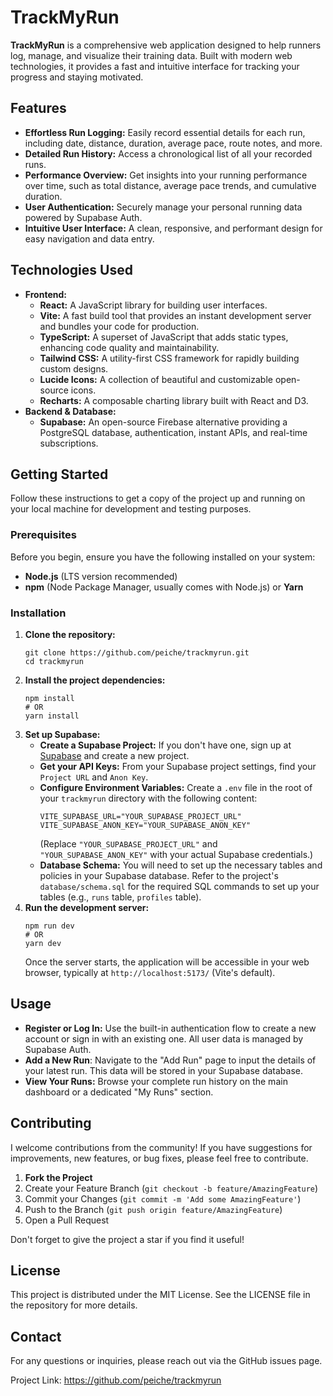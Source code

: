 # TrackMyRun

**TrackMyRun** is a comprehensive web application designed to help runners log, manage, and visualize their training data. Built with modern web technologies, it provides a fast and intuitive interface for tracking your progress and staying motivated.

## Features

- **Effortless Run Logging:** Easily record essential details for each run, including date, distance, duration, average pace, route notes, and more.
- **Detailed Run History:** Access a chronological list of all your recorded runs.
- **Performance Overview:** Get insights into your running performance over time, such as total distance, average pace trends, and cumulative duration.
- **User Authentication:** Securely manage your personal running data powered by Supabase Auth.
- **Intuitive User Interface:** A clean, responsive, and performant design for easy navigation and data entry.

## Technologies Used

- **Frontend:**
  - **React:** A JavaScript library for building user interfaces.
  - **Vite:** A fast build tool that provides an instant development server and bundles your code for production.
  - **TypeScript:** A superset of JavaScript that adds static types, enhancing code quality and maintainability.
  - **Tailwind CSS:** A utility-first CSS framework for rapidly building custom designs.
  - **Lucide Icons:** A collection of beautiful and customizable open-source icons.
  - **Recharts:** A composable charting library built with React and D3.
- **Backend & Database:**
  - **Supabase:** An open-source Firebase alternative providing a PostgreSQL database, authentication, instant APIs, and real-time subscriptions.

## Getting Started

Follow these instructions to get a copy of the project up and running on your local machine for development and testing purposes.

### Prerequisites

Before you begin, ensure you have the following installed on your system:

- **Node.js** (LTS version recommended)
- **npm** (Node Package Manager, usually comes with Node.js) or **Yarn**

### Installation

1. **Clone the repository:**
   ```
   git clone https://github.com/peiche/trackmyrun.git
   cd trackmyrun
   ```
2. **Install the project dependencies:**
   ```
   npm install
   # OR
   yarn install
   ```
3. **Set up Supabase:**
   - **Create a Supabase Project:** If you don't have one, sign up at [Supabase](https://supabase.com/) and create a new project.
   - **Get your API Keys:** From your Supabase project settings, find your `Project URL` and `Anon Key`.
   - **Configure Environment Variables:** Create a `.env` file in the root of your `trackmyrun` directory with the following content:
      ```
      VITE_SUPABASE_URL="YOUR_SUPABASE_PROJECT_URL"
      VITE_SUPABASE_ANON_KEY="YOUR_SUPABASE_ANON_KEY"
      ```
      (Replace `"YOUR_SUPABASE_PROJECT_URL"` and `"YOUR_SUPABASE_ANON_KEY"` with your actual Supabase credentials.)
   - **Database Schema:** You will need to set up the necessary tables and policies in your Supabase database. Refer to the project's `database/schema.sql` for the required SQL commands to set up your tables (e.g., `runs` table, `profiles` table).
4. **Run the development server:**
   ```
   npm run dev
   # OR
   yarn dev
   ```
   Once the server starts, the application will be accessible in your web browser, typically at `http://localhost:5173/` (Vite's default).

## Usage

- **Register or Log In:** Use the built-in authentication flow to create a new account or sign in with an existing one. All user data is managed by Supabase Auth.
- **Add a New Run**: Navigate to the "Add Run" page to input the details of your latest run. This data will be stored in your Supabase database.
- **View Your Runs:** Browse your complete run history on the main dashboard or a dedicated "My Runs" section.

## Contributing

I welcome contributions from the community! If you have suggestions for improvements, new features, or bug fixes, please feel free to contribute.

1. **Fork the Project**
2. Create your Feature Branch (`git checkout -b feature/AmazingFeature`)
3. Commit your Changes (`git commit -m 'Add some AmazingFeature'`)
4. Push to the Branch (`git push origin feature/AmazingFeature`)
5. Open a Pull Request

Don't forget to give the project a star if you find it useful!

## License

This project is distributed under the MIT License. See the LICENSE file in the repository for more details.

## Contact

For any questions or inquiries, please reach out via the GitHub issues page.

Project Link: https://github.com/peiche/trackmyrun